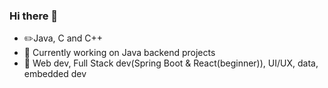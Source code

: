 ### Hi there 👋

<!--
**sahilsudo/sahilsudo** is a ✨ _special_ ✨ repository because its `README.md` (this file) appears on your GitHub profile.

Here are some ideas to get you started:

-->
 - :pencil2:Java, C and C++
 - 🔭 Currently working on Java backend projects
 - :pushpin:  Web dev, Full Stack dev(Spring Boot & React(beginner)), UI/UX, data, embedded dev
 




